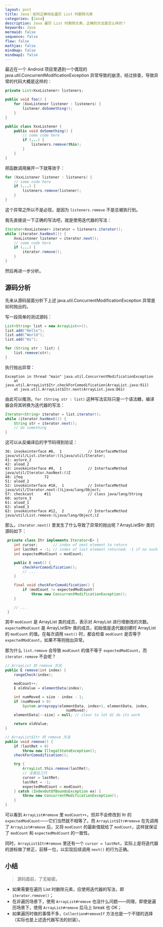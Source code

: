 ```yaml
---
layout: post
title: Java｜如何正确地在遍历 List 时删除元素
categories: [Java]
description: Java 遍历 List 时删除元素，正确的方法是怎么样的？
keywords: Java
mermaid: false
sequence: false
flow: false
mathjax: false
mindmap: false
mindmap2: false
---
```


最近在一个 Android 项目里遇到一个偶现的 java.util.ConcurrentModificationException 异常导致的崩溃，经过排查，导致异常的代码大概是这样的：

```java
private List<XxxListener> listeners;

public void foo() {
    for (XxxListener listener : listeners) {
        listener.doSomething();
    }
}

public class XxxListener {
    public void doSomething() {
        // some code here
        if (...) {
            listeners.remove(this);
        }
    }
}
```

把函数调用展开一下就等效于：

```java
for (XxxListener listener : listeners) {
    // some code here
    if (...) {
        listeners.remove(listener);
    }
}
```

这个异常之所以不是必现，是因为 `listeners.remove` 不是总被执行到。

我先直接说一下正确的写法吧，就是使用迭代器的写法：

```java
Iterator<XxxListener> iterator = listeners.iterator();
while (iterator.hasNext()) {
    XxxListener listener = iterator.next();
    // some code here
    if (...) {
        iterator.remove();
    }
}
```

然后再进一步分析。

## 源码分析

先来从源码层面分析下上述 java.util.ConcurrentModificationException 异常是如何抛出的。

写一段简单的测试源码：

```java
List<String> list = new ArrayList<>();
list.add("Hello");
list.add("World");
list.add("Hi");

for (String str : list) {
    list.remove(str);
}
```

执行抛出异常：

```
Exception in thread "main" java.util.ConcurrentModificationException
	at java.util.ArrayList$Itr.checkForComodification(ArrayList.java:911)
	at java.util.ArrayList$Itr.next(ArrayList.java:861)
```

由此可以推测，`for (String str : list)` 这种写法实际只是一个语法糖，编译器会将其转换为迭代器的写法：

```java
Iterator<String> iterator = list.iterator();
while (iterator.hasNext()) {
    String str = iterator.next();
    // do something
}
```

这可以从反编译后的字节码得到验证：

```
36: invokeinterface #8,  1            // InterfaceMethod java/util/List.iterator:()Ljava/util/Iterator;
41: astore_2
42: aload_2
43: invokeinterface #9,  1            // InterfaceMethod java/util/Iterator.hasNext:()Z
48: ifeq          72
51: aload_2
52: invokeinterface #10,  1           // InterfaceMethod java/util/Iterator.next:()Ljava/lang/Object;
57: checkcast     #11                 // class java/lang/String
60: astore_3
61: aload_1
62: aload_3
63: invokeinterface #12,  2           // InterfaceMethod java/util/List.remove:(Ljava/lang/Object;)Z
```

那么，`iterator.next()` 里发生了什么导致了异常的抛出呢？ArrayList$Itr 类的源码如下：

```java
 private class Itr implements Iterator<E> {
    int cursor;       // index of next element to return
    int lastRet = -1; // index of last element returned; -1 if no such
    int expectedModCount = modCount;

    public E next() {
        checkForComodification();
        // ...
    }

    final void checkForComodification() {
        if (modCount != expectedModCount)
            throw new ConcurrentModificationException();
    }

    // ...
 }
```

其中 `modCount` 是 ArrayList 类的成员，表示对 ArrayList 进行增删改的次数。`expectedModCount` 是 ArrayList$Itr 类的成员，初始值是迭代器创建时 ArrayList 的 `modCount` 的值。在每次调用 `next()` 时，都会检查 `modCount` 是否等于 `expectedModCount`，如果不等则抛出异常。

那为什么 `list.remove` 会导致 `modCount` 的值不等于 `expectedModCount`，而 `iterator.remove` 不会呢？

```java
// ArrayList 的 remove 方法
public E remove(int index) {
    rangeCheck(index);

    modCount++;
    E oldValue = elementData(index);

    int numMoved = size - index - 1;
    if (numMoved > 0)
        System.arraycopy(elementData, index+1, elementData, index,
                            numMoved);
    elementData[--size] = null; // clear to let GC do its work

    return oldValue;
}

// ArrayList$Itr 的 remove 方法
public void remove() {
    if (lastRet < 0)
        throw new IllegalStateException();
    checkForComodification();

    try {
        ArrayList.this.remove(lastRet);
        // 注意这三行
        cursor = lastRet;
        lastRet = -1;
        expectedModCount = modCount;
    } catch (IndexOutOfBoundsException ex) {
        throw new ConcurrentModificationException();
    }
}
```

可以看到 `ArrayList#remove` 里 `modCount++`，但并不会修改到 Itr 的 `expectedModCount`——它们当然就不相等了。而 `ArrayList$Itr#remove` 在先调用了 `ArrayList#remove` 后，又将 `modCount` 的最新值赋给了 `modCount`，这样就保证了 `modCount` 和 `expectedModCount` 的一致性。

同时，`ArrayList$Itr#remove` 里还有一个 `cursor = lastRet`，实际上是将迭代器的游标做了修正，前移一位，以实现后续调用 `next()` 的行为正确。

## 小结

> 源码面前，了无秘密。

- 如果需要在遍历 List 时删除元素，应使用迭代器的写法，即 `iterator.remove()`；
- 在非遍历场景下，使用 `ArrayList#remove` 也没什么问题——同理，即使是遍历场景下，使用 `ArrayList#remove` 后马上 break 也 OK；
- 如果遍历时做的事情不多，`Collection#removeIf` 方法也是一个不错的选择（实际也是上述迭代器写法的封装）。